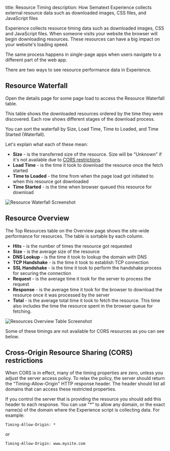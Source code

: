 title: Resource Timing
description: How Sematext Experience collects external resource data such as downloaded images, CSS files, and JavaScript files

Experience collects resource timing data such as downloaded images, CSS and JavaScript files. When someone visits your website the browser will begin downloading resources. These resources can have a big impact on your website's loading speed.

The same process happens in single-page apps when users navigate to a different part of the web app.

There are two ways to see resource performance data in Experience.


## Resource Waterfall

Open the details page for some page load to access the Resource Waterfall table.

This table shows the downloaded resources ordered by the time they were discovered. Each row shows different stages of the download process.

You can sort the waterfall by Size, Load Time, Time to Loaded, and Time Started (Waterfall).

Let's explain what each of these mean:

 * **Size** - is the transferred size of the resource. Size will be "Unknown" if it's not available due to <a href="#cross-origin-resource-sharing-cors-restrictions">CORS restrictions</a>.
 * **Load Time** - is the time it took to download the resource once the fetch started
 * **Time to Loaded** - the time from when the page load got initiated to when this resource got downloaded
 * **Time Started** - is the time when browser queued this resource for download

<img
  class="content-modal-image"
  alt="Resource Waterfall Screenshot"
  src="../../images/experience/waterfall.png"
  title="Resource Waterfall"
/>

## Resource Overview

The Top Resources table on the Overview page shows the site-wide performance for resources. The table is sortable by each column.

 * **Hits** - is the number of times the resource got requested
 * **Size** - is the average size of the resource 
 * **DNS Lookup** - is the time it took to lookup the domain with DNS
 * **TCP Handshake** - is the time it took to establish TCP connection
 * **SSL Handshake** - is the time it took to perform the handshake process for securing the connection
 * **Request** - is the average time it took for the server to process the request
 * **Response** - is the average time it took for the browser to download the resource once it was processed by the server
 * **Total** - is the average total time it took to fetch the resource. This time also includes the time the resource spent in the browser queue for fetching.

<img
  class="content-modal-image"
  alt="Resources Overview Table Screenshot"
  src="../../images/experience/resources.png"
  title="Resources Overview"
/>

Some of these timings are not available for CORS resources as you can see below.

## Cross-Origin Resource Sharing (CORS) restrictions

When CORS is in effect, many of the timing properties are zero, unless you adjust the server access policy. To relax the policy, the server should return the "Timing-Allow-Origin" HTTP response header. The header should list all domains that can access these restricted properties.

If you control the server that is providing the resource you should add this header to each response. You can use "*" to allow any domain, or the exact name(s) of the domain where the Experience script is collecting data. For example:

```
Timing-Allow-Origin: *
```

or

```
Timing-Allow-Origin: www.mysite.com
```
